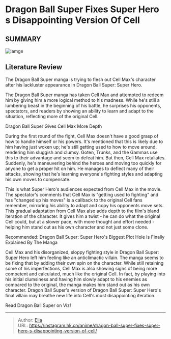 # Dragon Ball Super Fixes Super Hero s Disappointing Version Of Cell


## SUMMARY 

![iamge](https://static1.srcdn.com/wordpress/wp-content/uploads/2023/08/cell-max-fight-fixes-trunks-and-goten.jpg)

## Literature Review

The Dragon Ball Super manga is trying to flesh out Cell Max&#39;s character after his lackluster appearance in Dragon Ball Super: Super Hero.





The Dragon Ball Super manga has taken Cell Max and attempted to redeem him by giving him a more logical method to his madness. While he&#39;s still a lumbering beast in the beginning of his battle, he surprises his opponents, spectators, and readers by showing an ability to learn and adapt to the situation, reflecting more of the original Cell.





 Dragon Ball Super Gives Cell Max More Depth 
          

During the first round of the fight, Cell Max doesn&#39;t have a good grasp of how to handle himself or his powers. It&#39;s mentioned that this is likely due to him having just woken up; he&#39;s still getting used to how to move around, rendering him sluggish and clumsy. Goten, Trunks, and the Gammas use this to their advantage and seem to defeat him. But then, Cell Max retaliates. Suddenly, he&#39;s maneuvering behind the heroes and moving too quickly for anyone to get a proper hit on him. He manages to deflect many of their attacks, showing that he&#39;s learning everyone&#39;s fighting styles and adapting his own moves to compensate.

This is what Super Hero&#39;s audiences expected from Cell Max in the movie. The spectator&#39;s comments that Cell Max is &#34;getting used to fighting&#34; and has &#34;changed up his moves&#34; is a callback to the original Cell fans remember, mirroring his ability to adapt and copy his opponents move sets. This gradual adaptation from Cell Max also adds depth to the film&#39;s bland iteration of the character. It gives him a twist - he can do what the original Cell could, but at a slower pace, with more thought and effort needed - helping him stand out as his own character and not just some clone.




Recommended: Dragon Ball Super: Super Hero&#39;s Biggest Plot Hole Is Finally Explained By The Manga

Cell Max and his disorganized, sloppy fighting style in Dragon Ball Super: Super Hero left him feeling like an anticlimactic villain. The manga seems to be fixing that by adding their own spin on the character. While still retaining some of his imperfections, Cell Max is also showing signs of being more competent and calculated, much like the original Cell. In fact, by playing into his initial clumsiness and having him slowly adapt to his enemies as compared to the original, the manga makes him stand out as his own character. Dragon Ball Super&#39;s version of Dragon Ball Super: Super Hero&#39;s final villain may breathe new life into Cell&#39;s most disappointing iteration.

Read Dragon Ball Super on Viz!



---

> Author: [Ella](https://instagram.hk.cn/)  
> URL: https://instagram.hk.cn/anime/dragon-ball-super-fixes-super-hero-s-disappointing-version-of-cell/  

